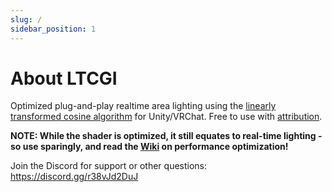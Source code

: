 ```yaml
---
slug: /
sidebar_position: 1
---
```


# About LTCGI

Optimized plug-and-play realtime area lighting using the [linearly transformed cosine algorithm](#LTC) for Unity/VRChat. Free to use with [attribution](#Attribution).

**NOTE: While the shader is optimized, it still equates to real-time lighting - so use sparingly, and read the [Wiki](https://github.com/pimaker/ltcgi/wiki) on performance optimization!**

Join the Discord for support or other questions: https://discord.gg/r38vJd2DuJ
